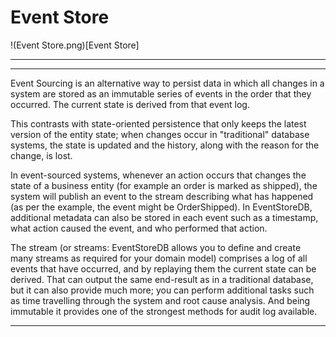 # Event Store

!(Event Store.png)[Event Store]

---


---

Event Sourcing is an alternative way to persist data in which all changes in a system are stored as an immutable series of events in the order that they occurred. The current state is derived from that event log.

This contrasts with state-oriented persistence that only keeps the latest version of the entity state; when changes occur in "traditional" database systems, the state is updated and the history, along with the reason for the change, is lost.

In event-sourced systems, whenever an action occurs that changes the state of a business entity (for example an order is marked as shipped), the system will publish an event to the stream describing what has happened (as per the example, the event might be OrderShipped). In EventStoreDB, additional metadata can also be stored in each event such as a timestamp, what action caused the event, and who performed that action.

The stream (or streams: EventStoreDB allows you to define and create many streams as required for your domain model) comprises a log of all events that have occurred, and by replaying them the current state can be derived. That can output the same end-result as in a traditional database, but it can also provide much more; you can perform additional tasks such as time travelling through the system and root cause analysis. And being immutable it provides one of the strongest methods for audit log available.

---
